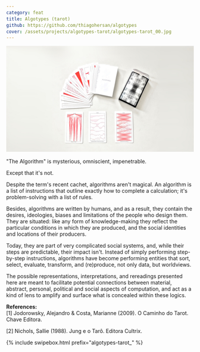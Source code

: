 ```yaml
---
category: feat
title: Algotypes (tarot)
github: https://github.com/thiagohersan/algotypes
cover: /assets/projects/algotypes-tarot/algotypes-tarot_00.jpg
---
```

![](/assets/projects/algotypes-tarot/algotypes-tarot_00.jpg)

"The Algorithm" is mysterious, omniscient, impenetrable.

Except that it's not.

Despite the term's recent cachet, algorithms aren't magical. An algorithm is a list of instructions that outline exactly how to complete a calculation; it's problem-solving with a list of rules.

Besides, algorithms are written by humans, and as a result, they contain the desires, ideologies, biases and limitations of the people who design them. They are situated: like any form of knowledge-making they reflect the particular conditions in which they are produced, and the social identities and locations of their producers.

Today, they are part of very complicated social systems, and, while their steps are predictable, their impact isn't. Instead of simply performing step-by-step instructions, algorithms have become performing entities that sort, select, evaluate, transform, and (re)produce, not only data, but worldviews.

The possible representations, interpretations, and rereadings presented here are meant to facilitate potential connections between material, abstract, personal, political and social aspects of computation, and act as a kind of lens to amplify and surface what is concealed within these logics.

**References:**  
[1] Jodorowsky, Alejandro & Costa, Marianne (2009). O Caminho do Tarot. Chave Editora.

[2] Nichols, Sallie (1988). Jung e o Tarô. Editora Cultrix.

{% include swipebox.html prefix="algotypes-tarot_" %}
